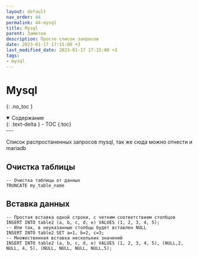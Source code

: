 ```yaml
---
layout: default
nav_order: 44
permalink: 44-mysql
title: Mysql
parent: Заметки
description: Просто список запросов
date: 2023-01-17 17:15:00 +3
last_modified_date: 2023-01-17 17:15:00 +3
tags:
- mysql
---
```


# Mysql
{: .no_toc }

<details open markdown="block">
  <summary>
    Содержание
  </summary>
  {: .text-delta }
- TOC
{:toc}
</details>
---

Список распростаненных запросов mysql, так же сюда можно отнести и mariadb

## Очистка таблицы

```mysql
-- Очистка таблицы от данных
TRUNCATE my_table_name
```

## Вставка данных

```mysql
-- Простая вставка одной строки, с четким соответствием столбцов
INSERT INTO table2 (a, b, c, d, e) VALUES (1, 2, 3, 4, 5);
-- Или так, в неуказанные столбцы будет вставлен NULL
INSERT INTO table2 SET a=1, b=2, c=3;
-- Множественная вставка нескольких значений
INSERT INTO table2 (a, b, c, d, e) VALUES (1, 2, 3, 4, 5), (NULL,2, NULL, 4, 5), (NULL, NULL, NULL, NULL,5);
```